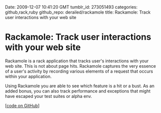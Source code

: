 Date: 2009-12-07 10:41:20 GMT
tumblr_id: 273051493
categories: github,rack,ruby
github_repo: derailed/rackamole
title: Rackamole: Track user interactions with your web site

# Rackamole: Track user interactions with your web site

Rackamole is a rack application that tracks user's interactions with your web site. This is not about page hits. Rackamole captures the very essence of a user's activity by recording various elements of a request that occurs within your application.

Using Rackamole you are able to see which feature is a hit or a bust. As an added bonus, you can also track performance and exceptions that might have escaped your test suites or alpha env.

[[code on GitHub](http://github.com/derailed/rackamole)]
